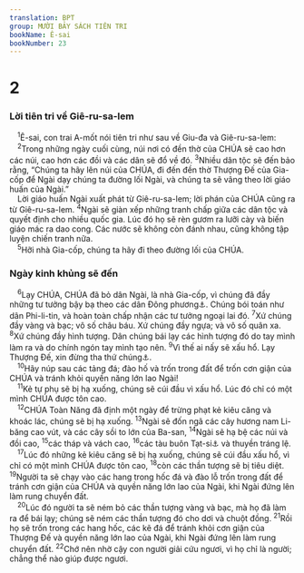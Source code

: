 ```yaml
---
translation: BPT
group: MƯỜI BẢY SÁCH TIÊN TRI
bookName: Ê-sai 
bookNumber: 23
---
```


<div class="title"><h1>2</h1><h3>Lời tiên tri về Giê-ru-sa-lem</h3></div>
<span class="verse es_2_1"> <sup>1</sup>Ê-sai, con trai A-mốt nói tiên tri như sau về Giu-đa và Giê-ru-sa-lem:<br/></span>
<span class="verse es_2_2"> <sup>2</sup>Trong những ngày cuối cùng, núi nơi có đền thờ của CHÚA sẽ cao hơn các núi, cao hơn các đồi và các dân sẽ đổ về đó.</span>
<span class="verse es_2_3"><sup>3</sup>Nhiều dân tộc sẽ đến bảo rằng, “Chúng ta hãy lên núi của CHÚA, đi đến đền thờ Thượng Đế của Gia-cốp để Ngài dạy chúng ta đường lối Ngài, và chúng ta sẽ vâng theo lời giáo huấn của Ngài.”<br/> Lời giáo huấn Ngài xuất phát từ Giê-ru-sa-lem; lời phán của CHÚA cũng ra từ Giê-ru-sa-lem.</span>
<span class="verse es_2_4"><sup>4</sup>Ngài sẽ giàn xếp những tranh chấp giữa các dân tộc và quyết định cho nhiều quốc gia. Lúc đó họ sẽ rèn gươm ra lưỡi cày và biến giáo mác ra dao cong. Các nước sẽ không còn đánh nhau, cũng không tập luyện chiến tranh nữa.<br/></span>
<span class="verse es_2_5"> <sup>5</sup>Hỡi nhà Gia-cốp, chúng ta hãy đi theo đường lối của CHÚA.<br/></span>
<div class="title"><h3>Ngày kinh khủng sẽ đến</h3></div>
<span class="verse es_2_6"> <sup>6</sup>Lạy CHÚA, CHÚA đã bỏ dân Ngài, là nhà Gia-cốp, vì chúng đã đầy những tư tưởng bậy bạ theo các dân Đông phương<a data-toggle="tooltip" data-placement="bottom" title="Vùng nầy thường ám chỉ những khu vực quanh thành Ba-by-lôn.">⚓</a>. Chúng bói toán như dân Phi-li-tin, và hoàn toàn chấp nhận các tư tưởng ngoại lai đó.</span>
<span class="verse es_2_7"><sup>7</sup>Xứ chúng đầy vàng và bạc; vô số châu báu. Xứ chúng đầy ngựa; và vô số quân xa.</span>
<span class="verse es_2_8"><sup>8</sup>Xứ chúng đầy hình tượng. Dân chúng bái lạy các hình tượng đó do tay mình làm ra và do chính ngón tay mình tạo nên.</span>
<span class="verse es_2_9"><sup>9</sup>Vì thế ai nấy sẽ xấu hổ. Lạy Thượng Đế, xin đừng tha thứ chúng<a data-toggle="tooltip" data-placement="bottom" title="Hay “Các lãnh tụ cũng không làm gì để nâng đỡ chúng.”">⚓</a>.<br/></span>
<span class="verse es_2_10"> <sup>10</sup>Hãy núp sau các tảng đá; đào hố và trốn trong đất để trốn cơn giận của CHÚA và tránh khỏi quyền năng lớn lao Ngài!<br/></span>
<span class="verse es_2_11"> <sup>11</sup>Kẻ tự phụ sẽ bị hạ xuống, chúng sẽ cúi đầu vì xấu hổ. Lúc đó chỉ có một mình CHÚA được tôn cao.<br/></span>
<span class="verse es_2_12"> <sup>12</sup>CHÚA Toàn Năng đã định một ngày để trừng phạt kẻ kiêu căng và khoác lác, chúng sẽ bị hạ xuống.</span>
<span class="verse es_2_13"><sup>13</sup>Ngài sẽ đốn ngã các cây hương nam Li-băng cao vút, và các cây sồi to lớn của Ba-san,</span>
<span class="verse es_2_14"><sup>14</sup>Ngài sẽ hạ bệ các núi và đồi cao,</span>
<span class="verse es_2_15"><sup>15</sup>các tháp và vách cao,</span>
<span class="verse es_2_16"><sup>16</sup>các tàu buôn Tạt-si<a data-toggle="tooltip" data-placement="bottom" title="Đây có thể là một loại tàu buôn đặc biệt.">⚓</a> và thuyền tráng lệ.<br/></span>
<span class="verse es_2_17"> <sup>17</sup>Lúc đó những kẻ kiêu căng sẽ bị hạ xuống, chúng sẽ cúi đầu xấu hổ, vì chỉ có một mình CHÚA được tôn cao,</span>
<span class="verse es_2_18"><sup>18</sup>còn các thần tượng sẽ bị tiêu diệt.</span>
<span class="verse es_2_19"><sup>19</sup>Người ta sẽ chạy vào các hang trong hốc đá và đào lỗ trốn trong đất để tránh cơn giận của CHÚA và quyền năng lớn lao của Ngài, khi Ngài đứng lên làm rung chuyển đất.<br/></span>
<span class="verse es_2_20"> <sup>20</sup>Lúc đó người ta sẽ ném bỏ các thần tượng vàng và bạc, mà họ đã làm ra để bái lạy; chúng sẽ ném các thần tượng đó cho dơi và chuột đồng.</span>
<span class="verse es_2_21"><sup>21</sup>Rồi họ sẽ trốn trong các hang hốc, các kẽ đá để tránh khỏi cơn giận của Thượng Đế và quyền năng lớn lao của Ngài, khi Ngài đứng lên làm rung chuyển đất.</span>
<span class="verse es_2_22"><sup>22</sup>Chớ nên nhờ cậy con người giải cứu ngươi, vì họ chỉ là người; chẳng thể nào giúp được ngươi.<br/></span>

